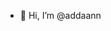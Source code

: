 - 👋 Hi, I’m @addaann

<!---
- 🌱 I’m currently learning Universitas Ahmad Dahlan
- 👀 I’m interested in ...
- 💞️ I’m looking to collaborate on ...
- 📫 How to reach me ...
addaann/addaann is a ✨ special ✨ repository because its `README.md` (this file) appears on your GitHub profile.
You can click the Preview link to take a look at your changes.
--->
